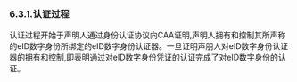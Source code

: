 ### 6.3.1.认证过程

认证过程开始于声明人通过身份认证协议向CAA证明,声明人拥有和控制其所声称的eID数字身份所绑定的eID数字身份认证器。一旦证明声朋人对eID数字身份认证器的拥有和控制,即表明通过对eID数字身份凭证的认证完成了对eID数字身份的认证。

